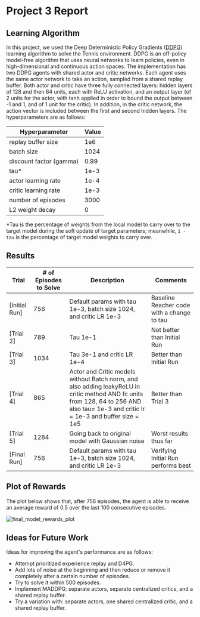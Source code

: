 # Project 3 Report

## Learning Algorithm

In this project, we used the Deep Deterministic Policy Gradients ([DDPG](https://arxiv.org/abs/1509.02971)) learning algorithm to solve the Tennis environment. DDPG is an off-policy model-free algorithm that uses neural networks to learn policies, even in high-dimensional and continuous action spaces. The implementation has two DDPG agents with shared actor and critic networks. Each agent uses the same actor network to take an action, sampled from a shared replay buffer. Both actor and critic have three fully connected layers: hidden layers of 128 and then 64 units, each with ReLU activation, and an output layer (of 2 units for the actor, with tanh applied in order to bound the output between -1 and 1, and of 1 unit for the critic). In addition, in the critic network, the action vector is included between the first and second hidden layers. The hyperparameters are as follows:

| Hyperparameter | Value |
| ------------- | ------------- |
| replay buffer size | 1e6 |
| batch size | 1024 |
| discount factor (gamma) | 0.99 |
| tau* | 1e-3 |
| actor learning rate | 1e-4 |
| critic learning rate | 1e-3 |
| number of episodes | 3000 |
| L2 weight decay | 0 |

*Tau is the percentage of weights from the local model to carry over to the target model during the soft update of target parameters; meanwhile, `1 - tau` is the percentage of target model weights to carry over.

## Results

| Trial | # of Episodes to Solve | Description | Comments |
| ------------- | ------------- | ------------- | ------------- |
| [Initial Run] | 756 | Default params with tau 1e-3, batch size 1024, and critic LR 1e-3 | Baseline Reacher code with a change to tau |
| [Trial 2] | 789 | Tau 1e-1 | Not better than Initial Run |
| [Trial 3] | 1034 | Tau 3e-1 and critic LR 1e-4 | Better than Initial Run |
| [Trial 4] | 865 | Actor and Critic models without Batch norm, and also adding leakyReLU in critic method AND fc units from 128, 64 to 256 AND also tau= 1e-3 and critic lr = 1e-3 and buffer size = 1e5 | Better than Trial 3 |
| [Trial 5] | 1284 | Going back to original model with Gaussian noise| Worst results thus far |
| [Final Run] | 756 | Default params with tau 1e-3, batch size 1024, and critic LR 1e-3 | Verifying Initial Run performs best |

## Plot of Rewards

The plot below shows that, after 756 episodes, the agent is able to receive an average reward of 0.5 over the last 100 consecutive episodes.

![final_model_rewards_plot](./final_model_rewards_plot.png)

## Ideas for Future Work

Ideas for improving the agent's performance are as follows:
- Attempt prioritized experience replay and D4PG.
- Add lots of noise at the beginning and then reduce or remove it completely after a certain number of episodes.
- Try to solve it within 500 episodes.
- Implement MADDPG: separate actors, separate centralized critics, and a shared replay buffer.
- Try a variation with: separate actors, one shared centralized critic, and a shared replay buffer.
